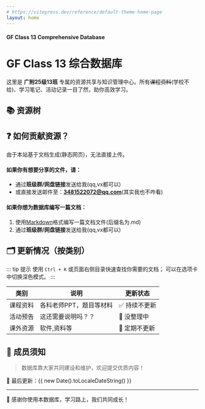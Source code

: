 ```yaml
---
# https://vitepress.dev/reference/default-theme-home-page
layout: home
---
```

#### GF Class 13 Comprehensive Database
# GF Class 13 综合数据库

这里是 **广附25级13班** 专属的<mk>资源共享与知识管理中心</mk>。所有~~课程资料~~(学校不给)、学习笔记、活动记录一目了然，助你高效学习。
## 📚 资源树

## ❓ 如何贡献资源？

由于本站基于文档生成(静态网页)，无法直接上传。

#### 如果你有想要分享的文件，请：

- 通过**班级群/网盘链接**发送给我(qq,vx都可以)
- 或直接发送邮件至：<mk>**3481522072@qq.com**</mk>(其实我也不咋看)

#### 如果你想为数据库编写一篇文档：

1. 使用<mk>[Markdown](https://markdown.com.cn/basic-syntax/)格式</mk>编写一篇文档文件(后缀名为.md)
2. 通过**班级群/网盘链接**发送给我(qq,vx都可以)

## 🗂️ 更新情况（按类别）

::: tip 提示
使用 `Ctrl + K` 或<mk>页面右侧目录</mk>快速查找你需要的文档；
可以在选项卡中切换深色模式。
:::

| 类别       | 说明               | 更新状态   |
|------------|-------------------|------------|
| 课程资料   | 各科老师PPT，题目等材料 | ✅ 持续不更新 |
| 活动预告   | 这还需要说明吗？？ | 🚧 没整理中   |
| 课外资源   | 软件,资料等     | 🔄 定期不更新 |

## 👥 成员须知

> 数据库靠大家共同建设和维护，欢迎提交优质内容！

📅 最后更新：{{ new Date().toLocaleDateString() }}

---

🙏 感谢你使用本数据库，<mk>学习路上，我们共同成长！</mk>